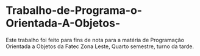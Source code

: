 # Trabalho-de-Programa-o-Orientada-A-Objetos-
Este trabalho foi feito para fins de nota para a matéria de Programação Orientada a Objetos da Fatec Zona Leste, Quarto semestre, turno da tarde.
